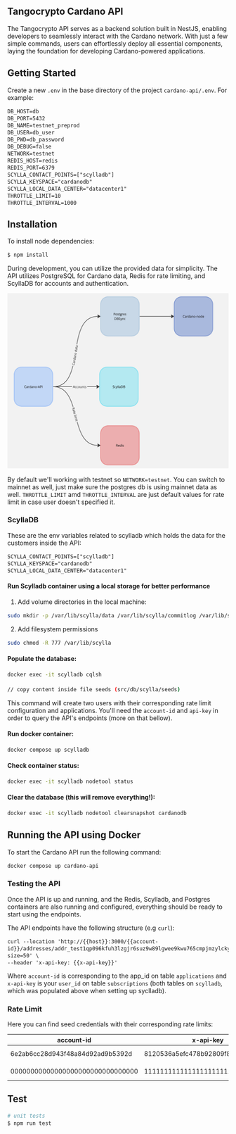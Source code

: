 
## Tangocrypto Cardano API

The Tangocrypto API serves as a backend solution built in NestJS, enabling developers to seamlessly interact with the Cardano network. With just a few simple commands, users can effortlessly deploy all essential components, laying the foundation for developing Cardano-powered applications.

## Getting Started
Create a new `.env` in the base directory of the project `cardano-api/.env`. For example:

```
DB_HOST=db
DB_PORT=5432
DB_NAME=testnet_preprod
DB_USER=db_user
DB_PWD=db_password
DB_DEBUG=false
NETWORK=testnet
REDIS_HOST=redis
REDIS_PORT=6379
SCYLLA_CONTACT_POINTS=["scylladb"]
SCYLLA_KEYSPACE="cardanodb"
SCYLLA_LOCAL_DATA_CENTER="datacenter1"
THROTTLE_LIMIT=10
THROTTLE_INTERVAL=1000
```
## Installation
To install node dependencies:

```bash
$ npm install
```

During development, you can utilize the provided data for simplicity. The API utilizes PostgreSQL for Cardano data, Redis for rate limiting, and ScyllaDB for accounts and authentication.

![Cardano-API](cardano-api.jpg)


By default we'll working with testnet so `NETWORK=testnet`. You can switch to mainnet as well, just make sure the postgres db is using mainnet data as well. `THROTTLE_LIMIT` amd `THROTTLE_INTERVAL` are just default values for rate limit in case user doesn't specified it.

### ScyllaDB

These are the env variables related to scylladb which holds the data for the customers inside the API:

```
SCYLLA_CONTACT_POINTS=["scylladb"]
SCYLLA_KEYSPACE="cardanodb"
SCYLLA_LOCAL_DATA_CENTER="datacenter1"
```

#### Run Scylladb container using a local storage for better performance

1. Add volume directories in the local machine:

```bash
sudo mkdir -p /var/lib/scylla/data /var/lib/scylla/commitlog /var/lib/scylla/hints /var/lib/scylla/view_hints
```

2. Add filesystem permissions

```bash
sudo chmod -R 777 /var/lib/scylla
```

#### Populate the database:

```bash
docker exec -it scylladb cqlsh

// copy content inside file seeds (src/db/scylla/seeds)

```

This command will create two users with their corresponding rate limit configuration and applications. You'll need the `account-id` and `api-key` in order to query the API's endpoints (more on that bellow).

#### Run docker container:

```bash
docker compose up scylladb
```

#### Check container status:

```bash
docker exec -it scylladb nodetool status
```

#### Clear the database (this will remove everything!):

```bash
docker exec -it scylladb nodetool clearsnapshot cardanodb
```


## Running the API using Docker
To start the Cardano API run the following command:

```bash
docker compose up cardano-api
```

### Testing the API

Once the API is up and running, and the Redis, Scylladb, and Postgres containers are also running and configured, everything should be ready to start using the endpoints.

The API endpoints have the following structure (e.g `curl`):

```
curl --location 'http://{{host}}:3000/{{account-id}}/addresses/addr_test1qp096kfuh3lzgjr6suz9w89lgwee9kwu765cmpjmzylckywdlts73fm59h9svf05xnxctt2fhslzqffdsfhl2hyg49asd4lwnt/utxos?size=50' \
--header 'x-api-key: {{x-api-key}}'
```
Where `account-id` is corresponding to the app_id on table `applications` and `x-api-key` is your `user_id` on table `subscriptions` (both tables on `scylladb`, which was populated above when setting up syclladb).

### Rate Limit
Here you can find seed credentials with their corresponding rate limits:

|  account-id | x-api-key  | |
|---|---|--|
| 6e2ab6cc28d943f48a84d92ad9b5392d  | 8120536a5efc478b92809f8f1987a76e  | 10 req/sec |
| 00000000000000000000000000000000  | 11111111111111111111111111111111  | 3 req/min  |


## Test

```bash
# unit tests
$ npm run test
```
